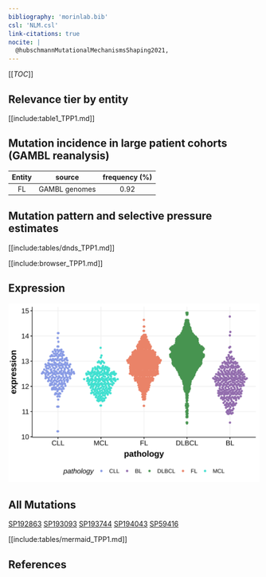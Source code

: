 ```yaml
---
bibliography: 'morinlab.bib'
csl: 'NLM.csl'
link-citations: true
nocite: |
  @hubschmannMutationalMechanismsShaping2021, 
---
```

[[_TOC_]]


## Relevance tier by entity

[[include:table1_TPP1.md]]

## Mutation incidence in large patient cohorts (GAMBL reanalysis)

|Entity|source       |frequency (%)|
|:------:|:-------------:|:-------------:|
|FL    |GAMBL genomes|0.92         |

## Mutation pattern and selective pressure estimates

[[include:tables/dnds_TPP1.md]]




[[include:browser_TPP1.md]]

## Expression
![](images/gene_expression/TPP1_by_pathology.svg)
<!-- ORIGIN: hubschmannMutationalMechanismsShaping2021b -->
<!-- FL: hubschmannMutationalMechanismsShaping2021b -->

## All Mutations

[SP192863](https://www.bcgsc.ca/downloads/morinlab/GAMBL/MALY/SP192863.html)
[SP193093](https://www.bcgsc.ca/downloads/morinlab/GAMBL/MALY/SP193093.html)
[SP193744](https://www.bcgsc.ca/downloads/morinlab/GAMBL/MALY/SP193744.html)
[SP194043](https://www.bcgsc.ca/downloads/morinlab/GAMBL/MALY/SP194043.html)
[SP59416](https://www.bcgsc.ca/downloads/morinlab/GAMBL/MALY/SP59416.html)

[[include:tables/mermaid_TPP1.md]]

## References

